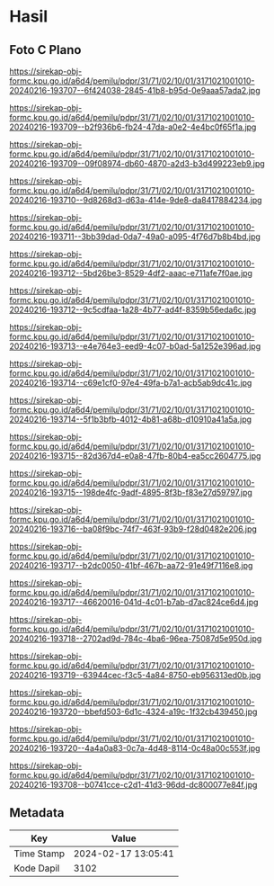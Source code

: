 # Hasil

## Foto C Plano

https://sirekap-obj-formc.kpu.go.id/a6d4/pemilu/pdpr/31/71/02/10/01/3171021001010-20240216-193707--6f424038-2845-41b8-b95d-0e9aaa57ada2.jpg

https://sirekap-obj-formc.kpu.go.id/a6d4/pemilu/pdpr/31/71/02/10/01/3171021001010-20240216-193709--b2f936b6-fb24-47da-a0e2-4e4bc0f65f1a.jpg

https://sirekap-obj-formc.kpu.go.id/a6d4/pemilu/pdpr/31/71/02/10/01/3171021001010-20240216-193709--09f08974-db60-4870-a2d3-b3d499223eb9.jpg

https://sirekap-obj-formc.kpu.go.id/a6d4/pemilu/pdpr/31/71/02/10/01/3171021001010-20240216-193710--9d8268d3-d63a-414e-9de8-da8417884234.jpg

https://sirekap-obj-formc.kpu.go.id/a6d4/pemilu/pdpr/31/71/02/10/01/3171021001010-20240216-193711--3bb39dad-0da7-49a0-a095-4f76d7b8b4bd.jpg

https://sirekap-obj-formc.kpu.go.id/a6d4/pemilu/pdpr/31/71/02/10/01/3171021001010-20240216-193712--5bd26be3-8529-4df2-aaac-e711afe7f0ae.jpg

https://sirekap-obj-formc.kpu.go.id/a6d4/pemilu/pdpr/31/71/02/10/01/3171021001010-20240216-193712--9c5cdfaa-1a28-4b77-ad4f-8359b56eda6c.jpg

https://sirekap-obj-formc.kpu.go.id/a6d4/pemilu/pdpr/31/71/02/10/01/3171021001010-20240216-193713--e4e764e3-eed9-4c07-b0ad-5a1252e396ad.jpg

https://sirekap-obj-formc.kpu.go.id/a6d4/pemilu/pdpr/31/71/02/10/01/3171021001010-20240216-193714--c69e1cf0-97e4-49fa-b7a1-acb5ab9dc41c.jpg

https://sirekap-obj-formc.kpu.go.id/a6d4/pemilu/pdpr/31/71/02/10/01/3171021001010-20240216-193714--5f1b3bfb-4012-4b81-a68b-d10910a41a5a.jpg

https://sirekap-obj-formc.kpu.go.id/a6d4/pemilu/pdpr/31/71/02/10/01/3171021001010-20240216-193715--82d367d4-e0a8-47fb-80b4-ea5cc2604775.jpg

https://sirekap-obj-formc.kpu.go.id/a6d4/pemilu/pdpr/31/71/02/10/01/3171021001010-20240216-193715--198de4fc-9adf-4895-8f3b-f83e27d59797.jpg

https://sirekap-obj-formc.kpu.go.id/a6d4/pemilu/pdpr/31/71/02/10/01/3171021001010-20240216-193716--ba08f9bc-74f7-463f-93b9-f28d0482e206.jpg

https://sirekap-obj-formc.kpu.go.id/a6d4/pemilu/pdpr/31/71/02/10/01/3171021001010-20240216-193717--b2dc0050-41bf-467b-aa72-91e49f7116e8.jpg

https://sirekap-obj-formc.kpu.go.id/a6d4/pemilu/pdpr/31/71/02/10/01/3171021001010-20240216-193717--46620016-041d-4c01-b7ab-d7ac824ce6d4.jpg

https://sirekap-obj-formc.kpu.go.id/a6d4/pemilu/pdpr/31/71/02/10/01/3171021001010-20240216-193718--2702ad9d-784c-4ba6-96ea-75087d5e950d.jpg

https://sirekap-obj-formc.kpu.go.id/a6d4/pemilu/pdpr/31/71/02/10/01/3171021001010-20240216-193719--63944cec-f3c5-4a84-8750-eb956313ed0b.jpg

https://sirekap-obj-formc.kpu.go.id/a6d4/pemilu/pdpr/31/71/02/10/01/3171021001010-20240216-193720--bbefd503-6d1c-4324-a19c-1f32cb439450.jpg

https://sirekap-obj-formc.kpu.go.id/a6d4/pemilu/pdpr/31/71/02/10/01/3171021001010-20240216-193720--4a4a0a83-0c7a-4d48-8114-0c48a00c553f.jpg

https://sirekap-obj-formc.kpu.go.id/a6d4/pemilu/pdpr/31/71/02/10/01/3171021001010-20240216-193708--b0741cce-c2d1-41d3-96dd-dc800077e84f.jpg


## Metadata

| Key        | Value               |
| ---------- | ------------------- |
| Time Stamp | 2024-02-17 13:05:41 |
| Kode Dapil | 3102                |



